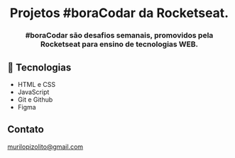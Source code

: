 <h1 align="center">Projetos #boraCodar da Rocketseat.</h1>


<h3 align="center"> #boraCodar são desafios semanais, promovidos pela Rocketseat para ensino de tecnologias WEB.<h3>

## 🚀 Tecnologias 

- HTML e CSS
- JavaScript
- Git e Github
- Figma

## Contato 

murilopizolito@gmail.com